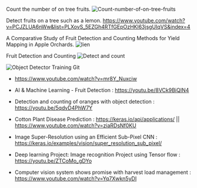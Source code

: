 Count the number of on tree fruits.
    ![Count-number-of-on-tree-fruits](https://github.com/Ankuvaidya/Count-number-of-on-tree-fruits--Python)
    
Detect fruits on a tree such as a lemon.
    https://www.youtube.com/watch?v=PCJZLUA6nWw&list=PLXovS_5EZGh4RTfGEpOzHKl63jsgUIqVS&index=4
    
A Comparative Study of Fruit Detection and Counting Methods for Yield Mapping in Apple Orchards.
   ![lien](https://www.youtube.com/watch?v=5pQGspo3DRw)
    
Fruit Detection and Counting
    ![Detect and count](https://github.com/HaochenQ/Fruit-Recognition-and-Counting)

![Object Detector Training Git](https://github.com/jaspereb/Retinanet-Tutorial)

  - https://www.youtube.com/watch?v=mr8Y_Nuxciw
 
  - AI & Machine Learning - Fruit Detection : https://youtu.be/8VCk9BiQIN4
  - Detection and counting of oranges with object detection : https://youtu.be/5qdvD4PhW7Y
 

  - Cotton Plant Disease Prediction : https://keras.io/api/applications/    ||   https://www.youtube.com/watch?v=ziaRDsNf0KU
                                    
                                    
  - Image Super-Resolution using an Efficient Sub-Pixel CNN :  https://keras.io/examples/vision/super_resolution_sub_pixel/


   - Deep learning Project: Image recognition Project using Tensor flow : https://youtu.be/ZTCoMo_gDYo


   - Computer vision system shows promise with harvest load management : https://www.youtube.com/watch?v=Yq7Xwkn5yDI
